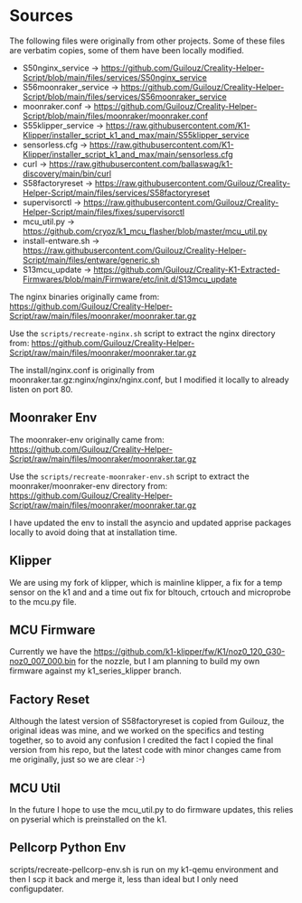 # Sources

The following files were originally from other projects.  Some of these files are verbatim copies, some of them have been locally modified.

- S50nginx_service -> https://github.com/Guilouz/Creality-Helper-Script/blob/main/files/services/S50nginx_service
- S56moonraker_service -> https://github.com/Guilouz/Creality-Helper-Script/blob/main/files/services/S56moonraker_service
- moonraker.conf -> https://github.com/Guilouz/Creality-Helper-Script/blob/main/files/moonraker/moonraker.conf
- S55klipper_service -> https://raw.githubusercontent.com/K1-Klipper/installer_script_k1_and_max/main/S55klipper_service
- sensorless.cfg -> https://raw.githubusercontent.com/K1-Klipper/installer_script_k1_and_max/main/sensorless.cfg
- curl -> https://raw.githubusercontent.com/ballaswag/k1-discovery/main/bin/curl
- S58factoryreset -> https://raw.githubusercontent.com/Guilouz/Creality-Helper-Script/main/files/services/S58factoryreset
- supervisorctl -> https://raw.githubusercontent.com/Guilouz/Creality-Helper-Script/main/files/fixes/supervisorctl
- mcu_util.py -> https://github.com/cryoz/k1_mcu_flasher/blob/master/mcu_util.py
- install-entware.sh -> https://raw.githubusercontent.com/Guilouz/Creality-Helper-Script/main/files/entware/generic.sh
- S13mcu_update -> https://github.com/Guilouz/Creality-K1-Extracted-Firmwares/blob/main/Firmware/etc/init.d/S13mcu_update

The nginx binaries originally came from:
https://github.com/Guilouz/Creality-Helper-Script/raw/main/files/moonraker/moonraker.tar.gz

Use the `scripts/recreate-nginx.sh` script to extract the nginx directory from:
https://github.com/Guilouz/Creality-Helper-Script/raw/main/files/moonraker/moonraker.tar.gz

The install/nginx.conf is originally from moonraker.tar.gz:nginx/nginx/nginx.conf, but I modified it locally to already
listen on port 80.

## Moonraker Env

The moonraker-env originally came from:
https://github.com/Guilouz/Creality-Helper-Script/raw/main/files/moonraker/moonraker.tar.gz

Use the `scripts/recreate-moonraker-env.sh` script to extract the moonraker/moonraker-env directory from:
https://github.com/Guilouz/Creality-Helper-Script/raw/main/files/moonraker/moonraker.tar.gz

I have updated the env to install the asyncio and updated apprise packages locally to avoid doing that at installation time.

## Klipper

We are using my fork of klipper, which is mainline klipper, a fix for a temp sensor on the k1 and and a time out fix for bltouch, 
crtouch and microprobe to the mcu.py file.

## MCU Firmware

Currently we have the https://github.com/k1-klipper/fw/K1/noz0_120_G30-noz0_007_000.bin for the nozzle, but I am planning
to build my own firmware against my k1_series_klipper branch.

## Factory Reset

Although the latest version of S58factoryreset is copied from Guilouz, the original ideas was mine, and we worked on the
specifics and testing together, so to avoid any confusion I credited the fact I copied the final version from his repo,
but the latest code with minor changes came from me originally, just so we are clear :-)

## MCU Util

In the future I hope to use the mcu_util.py to do firmware updates, this relies on pyserial which is preinstalled on the k1.

## Pellcorp Python Env

scripts/recreate-pellcorp-env.sh is run on my k1-qemu environment and then I scp it back and merge it, 
less than ideal but I only need configupdater.
